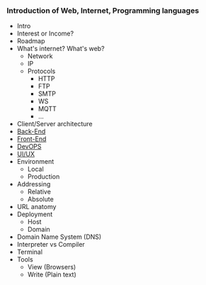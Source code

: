 ### Introduction of  Web, Internet, Programming languages

- Intro
- Interest or Income?
- Roadmap
- What's internet? What's web?
  - Network
  - IP
  - Protocols
    - HTTP
    - FTP
    - SMTP
    - WS
    - MQTT
    - ...
- Client/Server architecture
- [Back-End](./../Back-End/README.md) 
- [Front-End](./../Front-End/README.md)
- [DevOPS](./../DevOps/README.md)
- [UI/UX](./../UI-UX/README.md)
- Environment
  - Local
  - Production
- Addressing 
    - Relative
    - Absolute
- URL anatomy
- Deployment
  - Host
  - Domain
- Domain Name System (DNS)
- Interpreter vs Compiler
- Terminal
- Tools
    - View (Browsers)
    - Write (Plain text)